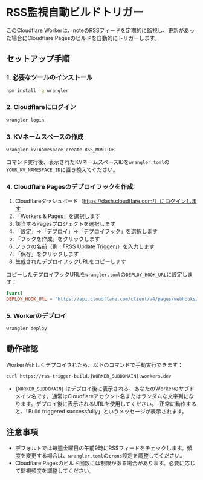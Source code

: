 # RSS監視自動ビルドトリガー

このCloudflare Workerは、noteのRSSフィードを定期的に監視し、更新があった場合にCloudflare Pagesのビルドを自動的にトリガーします。

## セットアップ手順

### 1. 必要なツールのインストール

```bash
npm install -g wrangler
```

### 2. Cloudflareにログイン

```bash
wrangler login
```

### 3. KVネームスペースの作成

```bash
wrangler kv:namespace create RSS_MONITOR
```

コマンド実行後、表示されたKVネームスペースIDを`wrangler.toml`の`YOUR_KV_NAMESPACE_ID`に置き換えてください。

### 4. Cloudflare Pagesのデプロイフックを作成

1. Cloudflareダッシュボード（https://dash.cloudflare.com/）にログインします
2. 「Workers & Pages」を選択します
3. 該当するPagesプロジェクトを選択します
4. 「設定」→「デプロイ」→「デプロイフック」を選択します
5. 「フックを作成」をクリックします
6. フックの名前（例：「RSS Update Trigger」）を入力します
7. 「保存」をクリックします
8. 生成されたデプロイフックURLをコピーします

コピーしたデプロイフックURLを`wrangler.toml`の`DEPLOY_HOOK_URL`に設定します：

```toml
[vars]
DEPLOY_HOOK_URL = "https://api.cloudflare.com/client/v4/pages/webhooks/deploy_hooks/YOUR_DEPLOY_HOOK_ID"
```

### 5. Workerのデプロイ

```bash
wrangler deploy
```

## 動作確認

Workerが正しくデプロイされたら、以下のコマンドで手動実行できます：

```bash
curl https://rss-trigger-build.{WORKER_SUBDOMAIN}.workers.dev
```

- `{WORKER_SUBDOMAIN}` はデプロイ後に表示される、あなたのWorkerのサブドメイン名です。通常はCloudflareアカウント名またはランダムな文字列になります。デプロイ後に表示されるURLを使用してください。-正常に動作すると、「Build triggered successfully」というメッセージが表示されます。

## 注意事項

- デフォルトでは毎週金曜日の午前9時にRSSフィードをチェックします。頻度を変更する場合は、`wrangler.toml`の`crons`設定を調整してください。
- Cloudflare Pagesのビルド回数には制限がある場合があります。必要に応じて監視頻度を調整してください。
